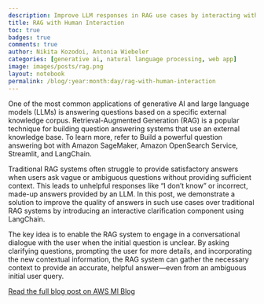 ```yaml
---
description: Improve LLM responses in RAG use cases by interacting with the user
title: RAG with Human Interaction
toc: true
badges: true
comments: true
author: Nikita Kozodoi, Antonia Wiebeler
categories: [generative ai, natural language processing, web app]
image: images/posts/rag.png
layout: notebook
permalink: /blog/:year:month:day/rag-with-human-interaction
---
```


<p>One of the most common applications of generative AI and large language models (LLMs) is answering questions based on a specific external knowledge corpus. Retrieval-Augmented Generation (RAG) is a popular technique for building question answering systems that use an external knowledge base. To learn more, refer to Build a powerful question answering bot with Amazon SageMaker, Amazon OpenSearch Service, Streamlit, and LangChain.</p>

<p>Traditional RAG systems often struggle to provide satisfactory answers when users ask vague or ambiguous questions without providing sufficient context. This leads to unhelpful responses like “I don’t know” or incorrect, made-up answers provided by an LLM. In this post, we demonstrate a solution to improve the quality of answers in such use cases over traditional RAG systems by introducing an interactive clarification component using LangChain.</p>

<p>The key idea is to enable the RAG system to engage in a conversational dialogue with the user when the initial question is unclear. By asking clarifying questions, prompting the user for more details, and incorporating the new contextual information, the RAG system can gather the necessary context to provide an accurate, helpful answer—even from an ambiguous initial user query.</p>

<p> <a href="https://aws.amazon.com/blogs/machine-learning/improve-llm-responses-in-rag-use-cases-by-interacting-with-the-user/">Read the full blog post on AWS Ml Blog</a> </p>